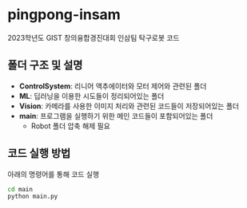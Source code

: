 # pingpong-insam

2023학년도 GIST 창의융합경진대회 인삼팀 탁구로봇 코드

## 폴더 구조 및 설명

- **ControlSystem**: 리니어 액추에이터와 모터 제어와 관련된 폴더
- **ML**: 딥러닝을 이용한 시도들이 정리되어있는 폴더
- **Vision**: 카메라를 사용한 이미지 처리와 관련된 코드들이 저장되어있는 폴더
- **main**: 프로그램을 실행하기 위한 메인 코드들이 포함되어있는 폴더
    - Robot 폴더 압축 해제 필요 

## 코드 실행 방법

아래의 명령어를 통해 코드 실행

```bash
cd main
python main.py
```
